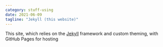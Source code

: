 ```yaml
---
category: stuff-using
date: 2021-06-09
tagline: "Jekyll (this website)"
---
```


This site, which relies on the [Jekyll](https://jekyllrb.com/) framework and custom theming, with GitHub Pages for hosting

